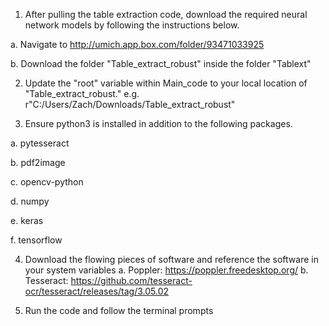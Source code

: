 1.  After pulling the table extraction code, download the required neural network models by following the instructions below.

  a.  Navigate to http://umich.app.box.com/folder/93471033925
  
  b.  Download the folder "Table_extract_robust" inside the folder "Tablext"
  
2.  Update the "root" variable within Main_code to your local location of "Table_extract_robust." 
  e.g. r"C:/Users/Zach/Downloads/Table_extract_robust"
    
3.  Ensure python3 is installed in addition to the following packages.

  a. pytesseract
  
  b. pdf2image
  
  c. opencv-python
  
  d. numpy
  
  e. keras
  
  f. tensorflow
  
4. Download the flowing pieces of software and reference the software in your system variables
  a.  Poppler: https://poppler.freedesktop.org/
  b.  Tesseract: https://github.com/tesseract-ocr/tesseract/releases/tag/3.05.02
      
5.  Run the code and follow the terminal prompts


